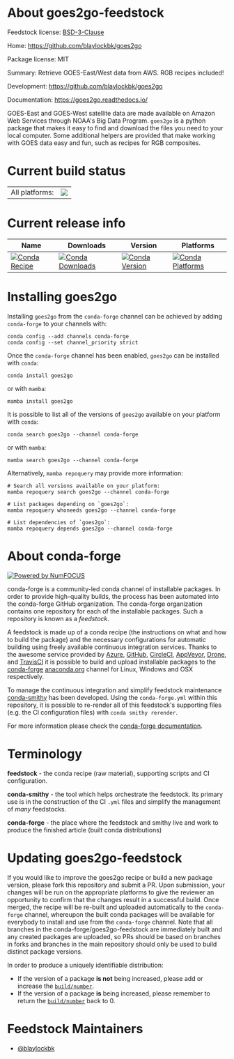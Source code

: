 About goes2go-feedstock
=======================

Feedstock license: [BSD-3-Clause](https://github.com/conda-forge/goes2go-feedstock/blob/main/LICENSE.txt)

Home: https://github.com/blaylockbk/goes2go

Package license: MIT

Summary: Retrieve GOES-East/West data from AWS. RGB recipes included!

Development: https://github.com/blaylockbk/goes2go

Documentation: https://goes2go.readthedocs.io/

GOES-East and GOES-West satellite data are made available on Amazon Web
Services through NOAA's Big Data Program. `goes2go` is a python package
that makes it easy to find and download the files you need to your local
computer. Some additional helpers are provided that make working with GOES
data easy and fun, such as recipes for RGB composites.


Current build status
====================


<table><tr><td>All platforms:</td>
    <td>
      <a href="https://dev.azure.com/conda-forge/feedstock-builds/_build/latest?definitionId=17983&branchName=main">
        <img src="https://dev.azure.com/conda-forge/feedstock-builds/_apis/build/status/goes2go-feedstock?branchName=main">
      </a>
    </td>
  </tr>
</table>

Current release info
====================

| Name | Downloads | Version | Platforms |
| --- | --- | --- | --- |
| [![Conda Recipe](https://img.shields.io/badge/recipe-goes2go-green.svg)](https://anaconda.org/conda-forge/goes2go) | [![Conda Downloads](https://img.shields.io/conda/dn/conda-forge/goes2go.svg)](https://anaconda.org/conda-forge/goes2go) | [![Conda Version](https://img.shields.io/conda/vn/conda-forge/goes2go.svg)](https://anaconda.org/conda-forge/goes2go) | [![Conda Platforms](https://img.shields.io/conda/pn/conda-forge/goes2go.svg)](https://anaconda.org/conda-forge/goes2go) |

Installing goes2go
==================

Installing `goes2go` from the `conda-forge` channel can be achieved by adding `conda-forge` to your channels with:

```
conda config --add channels conda-forge
conda config --set channel_priority strict
```

Once the `conda-forge` channel has been enabled, `goes2go` can be installed with `conda`:

```
conda install goes2go
```

or with `mamba`:

```
mamba install goes2go
```

It is possible to list all of the versions of `goes2go` available on your platform with `conda`:

```
conda search goes2go --channel conda-forge
```

or with `mamba`:

```
mamba search goes2go --channel conda-forge
```

Alternatively, `mamba repoquery` may provide more information:

```
# Search all versions available on your platform:
mamba repoquery search goes2go --channel conda-forge

# List packages depending on `goes2go`:
mamba repoquery whoneeds goes2go --channel conda-forge

# List dependencies of `goes2go`:
mamba repoquery depends goes2go --channel conda-forge
```


About conda-forge
=================

[![Powered by
NumFOCUS](https://img.shields.io/badge/powered%20by-NumFOCUS-orange.svg?style=flat&colorA=E1523D&colorB=007D8A)](https://numfocus.org)

conda-forge is a community-led conda channel of installable packages.
In order to provide high-quality builds, the process has been automated into the
conda-forge GitHub organization. The conda-forge organization contains one repository
for each of the installable packages. Such a repository is known as a *feedstock*.

A feedstock is made up of a conda recipe (the instructions on what and how to build
the package) and the necessary configurations for automatic building using freely
available continuous integration services. Thanks to the awesome service provided by
[Azure](https://azure.microsoft.com/en-us/services/devops/), [GitHub](https://github.com/),
[CircleCI](https://circleci.com/), [AppVeyor](https://www.appveyor.com/),
[Drone](https://cloud.drone.io/welcome), and [TravisCI](https://travis-ci.com/)
it is possible to build and upload installable packages to the
[conda-forge](https://anaconda.org/conda-forge) [anaconda.org](https://anaconda.org/)
channel for Linux, Windows and OSX respectively.

To manage the continuous integration and simplify feedstock maintenance
[conda-smithy](https://github.com/conda-forge/conda-smithy) has been developed.
Using the ``conda-forge.yml`` within this repository, it is possible to re-render all of
this feedstock's supporting files (e.g. the CI configuration files) with ``conda smithy rerender``.

For more information please check the [conda-forge documentation](https://conda-forge.org/docs/).

Terminology
===========

**feedstock** - the conda recipe (raw material), supporting scripts and CI configuration.

**conda-smithy** - the tool which helps orchestrate the feedstock.
                   Its primary use is in the construction of the CI ``.yml`` files
                   and simplify the management of *many* feedstocks.

**conda-forge** - the place where the feedstock and smithy live and work to
                  produce the finished article (built conda distributions)


Updating goes2go-feedstock
==========================

If you would like to improve the goes2go recipe or build a new
package version, please fork this repository and submit a PR. Upon submission,
your changes will be run on the appropriate platforms to give the reviewer an
opportunity to confirm that the changes result in a successful build. Once
merged, the recipe will be re-built and uploaded automatically to the
`conda-forge` channel, whereupon the built conda packages will be available for
everybody to install and use from the `conda-forge` channel.
Note that all branches in the conda-forge/goes2go-feedstock are
immediately built and any created packages are uploaded, so PRs should be based
on branches in forks and branches in the main repository should only be used to
build distinct package versions.

In order to produce a uniquely identifiable distribution:
 * If the version of a package **is not** being increased, please add or increase
   the [``build/number``](https://docs.conda.io/projects/conda-build/en/latest/resources/define-metadata.html#build-number-and-string).
 * If the version of a package **is** being increased, please remember to return
   the [``build/number``](https://docs.conda.io/projects/conda-build/en/latest/resources/define-metadata.html#build-number-and-string)
   back to 0.

Feedstock Maintainers
=====================

* [@blaylockbk](https://github.com/blaylockbk/)


